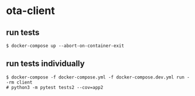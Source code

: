# ota-client

## run tests

```
$ docker-compose up --abort-on-container-exit
```

## run tests individually

```
$ docker-compose -f docker-compose.yml -f docker-compose.dev.yml run --rm client
# python3 -m pytest tests2 --cov=app2
```
